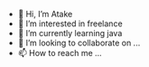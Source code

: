 - 👋 Hi, I’m Atake
- 👀 I’m interested in freelance
- 🌱 I’m currently learning java
- 💞️ I’m looking to collaborate on ...
- 📫 How to reach me ...

<!---
Atake81/Atake81 is a ✨ special ✨ repository because its `README.md` (this file) appears on your GitHub profile.
You can click the Preview link to take a look at your changes.
--->
